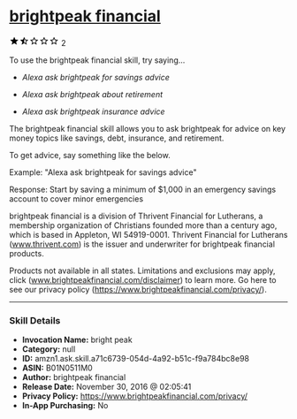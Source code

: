 # [brightpeak financial](http://alexa.amazon.com/#skills/amzn1.ask.skill.a71c6739-054d-4a92-b51c-f9a784bc8e98)
![1.5 stars](../../images/ic_star_black_18dp_1x.png)![1.5 stars](../../images/ic_star_half_black_18dp_1x.png)![1.5 stars](../../images/ic_star_border_black_18dp_1x.png)![1.5 stars](../../images/ic_star_border_black_18dp_1x.png)![1.5 stars](../../images/ic_star_border_black_18dp_1x.png) 2

To use the brightpeak financial skill, try saying...

* *Alexa ask brightpeak for savings advice*

* *Alexa ask brightpeak about retirement*

* *Alexa ask brightpeak insurance advice*

The brightpeak financial skill allows you to ask brightpeak for advice on key money topics like savings, debt, insurance, and retirement.

To get advice, say something like the below.

Example: "Alexa ask brightpeak for savings advice"

Response: Start by saving a minimum of $1,000 in an emergency savings account to cover minor emergencies

brightpeak financial is a division of Thrivent Financial for Lutherans, a membership organization of Christians founded more than a century ago, which is based in Appleton, WI 54919-0001. Thrivent Financial for Lutherans (www.thrivent.com) is the issuer and underwriter for brightpeak financial products.

Products not available in all states. Limitations and exclusions may apply, click (www.brightpeakfinancial.com/disclaimer) to learn more. Go here to see our privacy policy (https://www.brightpeakfinancial.com/privacy/).

***

### Skill Details

* **Invocation Name:** bright peak
* **Category:** null
* **ID:** amzn1.ask.skill.a71c6739-054d-4a92-b51c-f9a784bc8e98
* **ASIN:** B01N0511M0
* **Author:** brightpeak financial
* **Release Date:** November 30, 2016 @ 02:05:41
* **Privacy Policy:** https://www.brightpeakfinancial.com/privacy/
* **In-App Purchasing:** No

